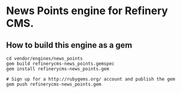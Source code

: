 # News Points engine for Refinery CMS.

## How to build this engine as a gem

    cd vendor/engines/news_points
    gem build refinerycms-news_points.gemspec
    gem install refinerycms-news_points.gem
    
    # Sign up for a http://rubygems.org/ account and publish the gem
    gem push refinerycms-news_points.gem